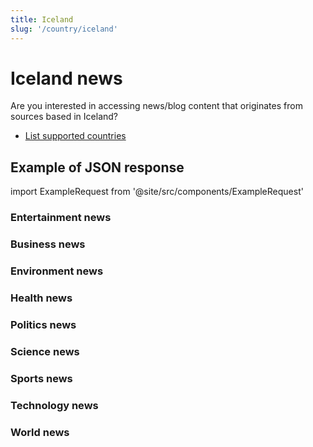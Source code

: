 ```yaml
---
title: Iceland
slug: '/country/iceland'
---
```


# Iceland news

Are you interested in accessing news/blog content that originates from sources based in Iceland?

- [List supported countries](/get-articles/countries)

## Example of JSON response

import ExampleRequest from '@site/src/components/ExampleRequest'

### Entertainment news
<ExampleRequest url="https://apitube.io/v1/news/articles?limit=2&category=news/Arts_and_Entertainment&language=is"></ExampleRequest>

### Business news
<ExampleRequest url="https://apitube.io/v1/news/articles?limit=2&category=news/Business&language=is"></ExampleRequest>

### Environment news
<ExampleRequest url="https://apitube.io/v1/news/articles?limit=2&category=news/Environment&language=is"></ExampleRequest>

### Health news
<ExampleRequest url="https://apitube.io/v1/news/articles?limit=2&category=news/Health&language=is"></ExampleRequest>

### Politics news
<ExampleRequest url="https://apitube.io/v1/news/articles?limit=2&category=news/Politics&language=is"></ExampleRequest>

### Science news
<ExampleRequest url="https://apitube.io/v1/news/articles?limit=2&category=news/Science&language=is"></ExampleRequest>

### Sports news
<ExampleRequest url="https://apitube.io/v1/news/articles?limit=2&category=news/Sports&language=is"></ExampleRequest>

### Technology news
<ExampleRequest url="https://apitube.io/v1/news/articles?limit=2&category=news/Technology&language=is"></ExampleRequest>

### World news
<ExampleRequest url="https://apitube.io/v1/news/articles?limit=2&category=news/World&language=is"></ExampleRequest>
